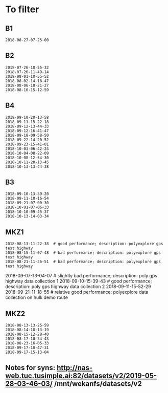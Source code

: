 # To filter
## B1
	2018-08-27-07-25-00	

## B2
	2018-07-26-10-55-32
	2018-07-26-11-49-14
	2018-08-01-10-55-52
	2018-08-02-14-16-47
	2018-08-06-10-21-27
	2018-08-10-15-12-59

## B4
	2018-09-10-20-13-58
	2018-09-11-15-22-18
	2018-09-12-13-44-33
	2018-09-12-16-41-47
	2018-09-18-09-58-50	
	2018-09-22-14-20-52
	2018-09-23-15-41-01	
	2018-10-03-06-42-24
	2018-10-04-08-22-09
	2018-10-08-12-54-30
	2018-10-11-20-13-45
	2018-10-13-13-44-38

## B3
	2018-09-10-13-39-20
	2018-09-11-10-16-54	
	2018-09-21-07-00-30
	2018-10-01-07-06-33
	2018-10-10-09-45-37
	2018-10-13-14-03-34

## MKZ1
	2018-08-13-11-22-38  # good performance; description: polyexplore gps test highway 
	2018-08-15-11-07-48  # bad performance; description: polyexplore gps test highway
	2018-08-21-11-36-51  # bad performance; description: polyexplore gps test highway
  2018-09-07-13-04-07  # slightly bad performance; description: poly gps highway data collection 1 
	2018-09-10-15-39-43  # good performance; description: poly gps highway data collection 2 
	2018-09-11-15-52-29  
	2018-09-21-11-18-55	 # relative good performance: polyexplore data collection on hulk demo route 

## MKZ2
	2018-08-13-13-25-59
	2018-08-14-10-13-19
	2018-08-15-12-28-40
	2018-08-17-10-34-43
	2018-08-23-16-05-33	
	2018-09-17-10-47-31
	2018-09-17-15-13-04

## Notes for syns: http://nas-web.tuc.tusimple.ai:82/datasets/v2/2019-05-28-03-46-03/ /mnt/wekanfs/datasets/v2

